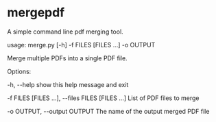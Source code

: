 # mergepdf
A simple command line pdf merging tool.

usage: merge.py [-h] -f FILES [FILES ...] -o OUTPUT

Merge multiple PDFs into a single PDF file.

Options:

  -h, --help            show this help message and exit
  
  -f FILES [FILES ...], --files FILES [FILES ...]
                        List of PDF files to merge
                        
  -o OUTPUT, --output OUTPUT
                        The name of the output merged PDF file
